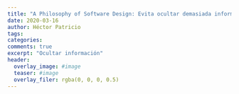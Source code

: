 ```yaml
---
title: "A Philosophy of Software Design: Evita ocultar demasiada información"
date: 2020-03-16
author: Héctor Patricio
tags:
categories: 
comments: true
excerpt: "Ocultar información"
header:
  overlay_image: #image
  teaser: #image
  overlay_filer: rgba(0, 0, 0, 0.5)
---
```


